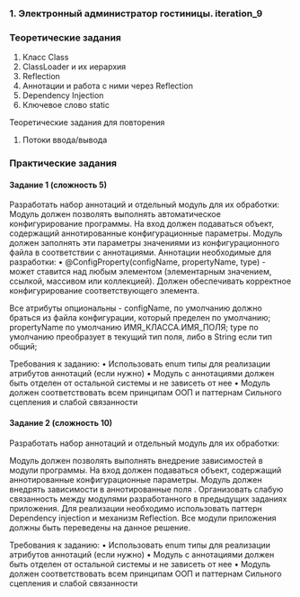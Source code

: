 ### 1. Электронный администратор гостиницы. iteration_9 ###


### Теоретические задания

1) Класс Class
2) ClassLoader и их иерархия
3) Reflection
4) Аннотации и работа с ними через Reflection
5) Dependency Injection
6) Ключевое слово static

Теоретические задания для повторения

1. Потоки ввода/вывода

### Практические задания

#### Задание 1 (сложность 5)

Разработать набор аннотаций и отдельный модуль для их обработки:
Модуль должен позволять выполнять автоматическое конфигурирование программы.
На вход должен подаваться объект, содержащий аннотированные конфигурационные параметры.
Модуль должен заполнять эти параметры значениями из конфигурационного файла в соответствии с аннотациями.
Аннотации необходимые для разработки:
• @ConfigProperty(configName, propertyName, type) -
может ставится над любым элементом (элементарным значением, ссылкой, массивом или коллекцией).
Должен обеспечивать корректное конфигурирование соответствующего элемента.

Все атрибуты опциональны - configName, по умолчанию должно браться из файла конфигурации,
который пределен по умолчанию; propertyName по умолчанию ИМЯ_КЛАССА.ИМЯ_ПОЛЯ;
type по умолчанию преобразует в текущий тип поля, либо в String если тип общий;

Требования к заданию:
• Использовать enum типы для реализации атрибутов аннотаций (если нужно)
• Модуль с аннотациями должен быть отделен от остальной системы и не зависеть от нее
• Модуль должен соответствовать всем принципам ООП и паттернам Сильного сцепления и слабой связанности

#### Задание 2 (сложность 10)

Разработать набор аннотаций и отдельный модуль для их обработки:

Модуль должен позволять выполнять внедрение зависимостей в модули программы.
На вход должен подаваться объект, содержащий аннотированные конфигурационные параметры.
Модуль должен внедрять зависимости в аннотированные поля .
Организовать слабую связанность между модулями разработанного в предыдущих заданиях приложения.
Для реализации необходимо использовать паттерн Dependency injection и механизм Reflection.
Все модули приложения должны быть переведены на данное решение.

Требования к заданию:
• Использовать enum типы для реализации атрибутов аннотаций (если нужно)
• Модуль с аннотациями должен быть отделен от остальной системы и не зависеть от нее
• Модуль должен соответствовать всем принципам ООП и паттернам Сильного сцепления и слабой связанности
